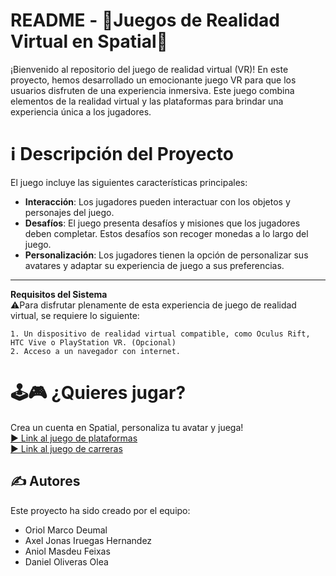 # README - 👾Juegos de Realidad Virtual en Spatial👾
¡Bienvenido al repositorio del juego de realidad virtual (VR)! En este proyecto, hemos desarrollado un emocionante juego VR para que los usuarios disfruten de una experiencia inmersiva. Este juego combina elementos de la realidad virtual y las plataformas para brindar una experiencia única a los jugadores.

# ℹ️ Descripción del Proyecto
El juego incluye las siguientes características principales:


- **Interacción**: Los jugadores pueden interactuar con los objetos y personajes del juego.  
- **Desafíos**: El juego presenta desafíos y misiones que los jugadores deben completar. Estos desafíos son recoger monedas a lo largo del juego.  
- **Personalización**: Los jugadores tienen la opción de personalizar sus avatares y adaptar su experiencia de juego a sus preferencias.  

---
**Requisitos del Sistema**  
⚠️Para disfrutar plenamente de esta experiencia de juego de realidad virtual, se requiere lo siguiente:

    1. Un dispositivo de realidad virtual compatible, como Oculus Rift, HTC Vive o PlayStation VR. (Opcional)  
    2. Acceso a un navegador con internet.

# 🕹🎮 ¿Quieres jugar? 

Crea un cuenta en Spatial, personaliza tu avatar y juega!  
[▶️ Link al juego de plataformas](https://www.spatial.io/s/Prova_obstacles-64875cfab3cadd5fd0027005?share=3430489780733958430)  
[▶️ Link al juego de carreras](https://www.spatial.io/s/Carrera-coches-648753b3b3cadd5fd002643b?share=3790258407674668239)

## ✍️ Autores
Este proyecto ha sido creado por el equipo:

  * Oriol Marco Deumal  
  * Axel Jonas Iruegas Hernandez  
  * Aniol Masdeu Feixas
  * Daniel Oliveras Olea 
